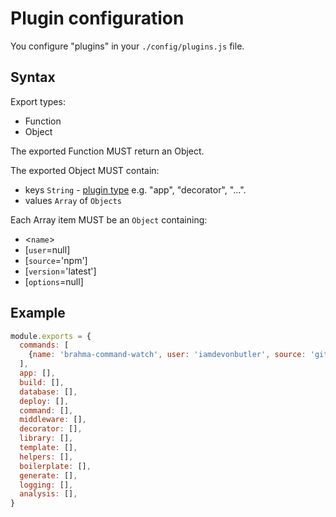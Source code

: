 # Plugin configuration

You configure "plugins" in your `./config/plugins.js` file.

## Syntax

Export types:
- Function
- Object

The exported Function MUST return an Object.

The exported Object MUST contain:
- keys `String` - [plugin type](@todo) e.g. "app", "decorator", "...".
- values `Array` of `Objects`

Each Array item MUST be an `Object` containing:
- &lt;`name`&gt;
- [`user`=null]
- [`source`='npm']
- [`version`='latest']
- [`options`=null]

## Example

```javascript
module.exports = {
  commands: [
    {name: 'brahma-command-watch', user: 'iamdevonbutler', source: 'git', version: '*', options: {}},
  ],
  app: [],
  build: [],
  database: [],
  deploy: [],
  command: [],
  middleware: [],
  decorator: [],
  library: [],
  template: [],
  helpers: [],
  boilerplate: [],
  generate: [],
  logging: [],
  analysis: [],
}
```
